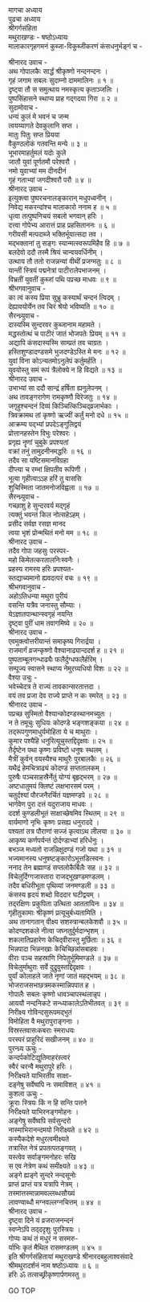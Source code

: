 मागचा अध्याय  
पुढचा अध्याय  
श्रीगर्गसंहिता  
मथुराखण्डः - षष्ठोऽध्यायः  
मालाकारगृहगमनं कुब्जा-विकुब्जीकरणं कंसधनुर्भङ्गं च -  
  
श्रीनारद उवाच -  
अथ गोपालकैः सार्द्धं श्रीकृष्णो नन्दनन्दनः ।  
गृहं जगाम सबलः सुदाम्नो दाममालिनः ॥ १ ॥  
दृष्ट्वा तौ स समुत्थाय नमस्कृत्य कृताञ्जलिः ।  
पुष्पसिंहासने स्थाप्य प्राह गद्‌गदया गिरा ॥ २ ॥  
सुदामोवाच -  
धन्यं कुलं मे भवनं च जन्म  
     त्वयय्यागते देवकुलानि सप्त ।  
मातुः पितुः सप्त प्रियया  
     वैकुण्ठलोकं गतवन्ति मन्ये ॥ ३ ॥  
भूभारमाहर्तुमलं यदोः कुले  
     जातौ युवां पूर्णतमौ परेश्वरौ ।  
नमो युवाभ्यां मम दीनदीनं  
     गृहं गताभ्यां जगदीश्वरौ परौ ॥ ४ ॥  
श्रीनारद उवाच -  
इत्युक्त्वा पुष्परचनालङ्कारान् मधुपध्वनीन् ।  
निवेद्य मकरन्दांश्च मालाकारो ननाम ह ॥ ५ ॥  
धृत्वा तत्पुष्पनिचयं सबलो भगवान् हरिः ।  
दत्त्वा गोपेभ्य आरात्तं प्राह प्रहसिताननः ॥ ६ ॥  
गरीयसी मत्पदाब्जे भक्तिर्भूयात्सदा तव ।  
मद्‌भक्तानां तु सङ्गः स्यान्मत्स्वरूपमिहैव हि ॥ ७ ॥  
बलदेवो ददौ तस्मै श्रियं चान्वयवर्धिनीम् ।  
उत्थाय तौ ततो राजन्नन्यां वीथीं प्रजग्मतुः ॥ ८ ॥  
यान्तीं स्त्रियं पद्मनेत्रां पाटीरालेपभाजनम् ।  
विभ्रतीं युवतीं कुब्जां पथि पप्रच्छ माधवः ॥ ९ ॥  
श्रीभगवानुवाच -  
का त्वं कस्य प्रिया सुभ्रु कस्यार्थं चन्दनं त्विदम् ।  
देह्यावयोर्येन तव चिरं श्रेयो भविष्यति ॥ १० ॥  
सैरन्ध्र्युवाच -  
दास्यस्मि सुन्दरवर कुब्जानाम महामते ।  
मद्धस्तोत्थं च पाटीरं जातं भोजपतेः प्रियम् ॥ ११ ॥  
अद्यापि कंसदास्यस्मि साम्प्रतं तव चाग्रतः ।  
हस्तिशुण्डादण्डसमे भुजदण्डेऽस्ति मे मनः ॥ १२ ॥  
युवां विना कोऽन्यतमोऽनुलेपं कर्तुमर्हति ।  
युवयोस्तु समं रूपं त्रैलोक्ये न हि विद्यते ॥ १३ ॥  
श्रीनारद उवाच -  
उभाभ्यां सा ददौ सान्द्रं हर्षिता ह्यनुलेपनम् ।  
अथ तावङ्गरागेण रामकृष्णौ विरेजतुः ॥ १४ ॥  
जगृहुश्चन्दनं दिव्यं किञ्चित्किञ्चिद्‌व्रजार्भकाः ।  
त्रिवक्रामथ तां कृष्णो ऋज्वीं कर्तुं मनो दधे ॥ १५ ॥  
आक्रम्य पद्‌भ्यां प्रपदेऽङ्गुलिद्वयं  
     प्रोत्तानहस्तेन विभुः परेश्वरः ।  
प्रगृह्य नॄणां चुबुके प्रपश्यतां  
     वक्रां तनुं तामुदनीनमद्धरिः ॥ १६ ॥  
तदैव सा यष्टिसमानविग्रहा  
     दीप्त्या च रम्भां क्षिपतीव रूपिणी ।  
भूत्वा गृहीत्वाऽऽह हरिं तु वाससि  
     शुचिस्मिता जातमनोजविह्वला ॥ १७ ॥  
सैरन्ध्र्युवाच -  
गच्छाशु हे सुन्दरवर्य मद्गृहं  
     त्यक्तुं भवन्तं किल नोत्सहेऽहम् ।  
प्रसीद सर्वज्ञ रसज्ञ मानद  
     त्वया भृशं प्रोन्मथितं मनो मम ॥ १८ ॥  
श्रीनारद उवाच -  
तदैव गोपा जहसुः परस्पर-  
     महो किमेतत्करतालनिःस्वनैः ।  
प्रहस्य रामस्य हरिः प्रपश्यत-  
     स्तद्याच्यमानो ह्यवदत्परं वचः ॥ १९ ॥  
श्रीभगवानुवाच -  
अहोऽतिधन्या मथुरा पुरीयं  
     वसन्ति यत्रैव जनास्तु सौम्याः ।  
येऽज्ञातपान्थान्स्वगृहं नयन्ति  
     दृष्ट्वा पुरीं धाम तवागमिष्ये ॥ २० ॥  
श्रीनारद उवाच -  
एवमुक्त्वोत्तरीयान्तं समाकृष्य गिरार्द्रया ।  
राजमार्गं व्रजन्कृष्णो वैश्यानाढ्यान्ददर्श ह ॥ २१ ॥  
पुष्पताम्बूलगन्धाढ्यैः फलैर्दुग्धफलैर्हरिम् ।  
सम्पूज्य स्वासने स्थाप्य नेमुरग्र्यधियो विशः ॥ २२ ॥  
वैश्या उचुः -  
भवेच्चेदत्र ते राज्यं तावकान्सरतात्तदा ।  
वयं तव प्रजा देव राज्ये प्राप्ते न कः स्मरेत् ॥ २३ ॥  
श्रीनारद उवाच -  
पप्रच्छ सुस्मितो वैश्यान्कोदण्डस्थानमच्युतः ।  
न ते तमूचुः सुधियः कोदण्डे भङ्गशङ्कया ॥ २४ ॥  
तद्‌रूपगुणमाधुर्यमोहिता ये च माथुराः ।  
कुमार पश्यैहि धनुरित्यूचुस्तद्दिदृक्षवः ॥ २५ ॥  
तैर्दृष्टेन पथा कृष्णः प्रविष्टो धनुषः स्थलम् ।  
मैत्रीं कुर्वन् वयस्यैश्च माथुरैः पुरबालकैः ॥ २६ ॥  
यथैद्रं हेमचित्राढ्यं कोदण्डं सप्ततालकम् ।  
पुरुषैः पञ्चसाहस्रैर्नेतुं योग्यं बृहृद्‌भरम् ॥ २७ ॥  
अष्टधातुमयं क्लिष्टं लक्षभारसमं परम् ।  
चतुर्दश्यां पौरजनैरर्चितं यज्ञमण्डपे ॥ २८ ॥  
भार्गवेण पुरा दत्तं यदुराजाय माधवः ।  
ददर्श कुण्डलीभूतं साक्षाच्छेषमिव स्थितम् ॥ २९ ॥  
वार्यमाणो नृभिः कृष्णः प्रसह्य धनुराददे ।  
पश्यतां तत्र पौराणां सज्जं कृत्वाऽथ लीलया ॥ ३० ॥  
आकृष्य कर्णपर्यन्तं दोर्दण्डाभ्यां हरिर्धनुः ।  
बभञ्ज मध्यतो राजन्निक्षुदण्डं गजो यथा ॥ ३१ ॥  
भज्यमानस्य धनुषष्टङ्कारोऽभूत्तडित्स्वनः ।  
ननाद तेन ब्रह्माण्डं सप्तलोकैर्बिलैः सह ॥ ३२ ॥  
विचेलुर्दिग्गजास्तारा राजद्भूखण्डमण्डलम् ।  
तदैव बधिरीभूता पृथिव्यां जनमण्डली ॥ ३३ ॥  
कंसस्य हृदयं शब्दो विददार घटीद्वयम् ।  
तद्‌रक्षिणः प्रकुपिता उत्थिता आततायिनः ॥ ३४ ॥  
गृहीतुकामाः श्रीकृष्णं प्रत्यूचुर्बध्यतामिति ।  
अथ तानागतान् वीक्ष्य सशस्त्रान्बलकेशवौ ॥ ३५ ॥  
कोदण्दशकले नीत्वा जघ्नतुर्दुर्मदान्भृशम् ।  
शकलातिप्रहारेण केचिद्‌वीरास्तु मूर्छिताः ॥ ३६ ॥  
भिन्नपादा भिन्ननखाः केचिच्छिन्नांसबाहवः ।  
वीराः पञ्च सहस्राणि निपेतुर्भूमिमण्डले ॥ ३७ ॥  
विचेलुर्माथुराः सर्वे दुद्रुवुस्तद्दिदृक्षवः ।  
पुर्यां कोलाहले जाते नृणां जातं महद्‌भयम् ॥ ३८ ॥  
भोजराजसभाछत्रमकस्मान्निपपात ह ।  
गोपालैः सबलः कृष्णो धावञ्चापस्थलान्नृप ।  
आययौ नन्दनिकटे सन्ध्याकालेऽतिभीतवत् ॥ ३९ ॥  
निरीक्ष्य गोविन्दसुरूपमद्‌भुतं  
     विमोहिता वै मथुरापुराङ्गनाः ।  
विस्रस्तवासःकबराः स्मराधयः  
     परस्परं प्राहुरिदं सखीजनम् ॥ ४० ॥  
पुरन्ध्र्य ऊचुः -  
कन्दर्पकोटिद्युतिमाहरंस्त्वरं  
     स्वैरं चरन्वै मथुरापुरे हरिः ।  
निरीक्ष्यते याभिरतीव साक्षा-  
     दङ्गेषु सर्वेष्वपि नः समाविशत् ॥ ४१ ॥  
कुशला ऊचुः -  
क्रूराः स्त्रियः किं न हि सन्ति पत्तने  
     निरीक्ष्यते याभिरनङ्गमोहनः ।  
अङ्गेषु सर्वेष्वपि सर्वसुन्दरो  
     नास्माभिरानन्दमयो निरीक्ष्यते ॥ ४२ ॥  
कस्यैकदेशे मधुरत्वमीक्ष्यते  
     तत्रास्ति नेत्रं प्रपतत्पतङ्गवत् ।  
यस्त्वेव सर्वाङ्गमनोहरः सखि  
     स एव नेत्रेण कथं समीक्ष्यते ॥ ४३ ॥  
अङ्गे ह्यङ्गे सुन्दरे नन्दसूनोः  
     प्राप्तं प्राप्तं यत्र यत्रापि नेत्रम् ।  
तस्मात्तस्मान्नामवल्लब्धसौख्यं  
     लावण्याब्धौ मग्नवल्लग्नचित्तम् ॥ ४४ ॥  
श्रीनारद उवाच -  
दृष्ट्वा दिने यं व्रजराजनन्दनं  
     स्वप्नेऽपि तद्‌ददृशुः पुरस्त्रियः ।  
गोप्यः कथं तं मधुरं न सस्मरु-  
     र्याभिः कृतं मैथिल रासमण्डलम् ॥ ४५ ॥  
इति श्रीगर्गसंहितायां मथुराखण्डे श्रीनारदबहुलाश्वसंवादे  
श्रीमथुरादर्शनं नाम षष्ठोऽध्यायः ॥ ६ ॥  
हरिः ॐ तत्सच्छ्रीकृष्णार्पणमस्तु ॥  
  
GO TOP
